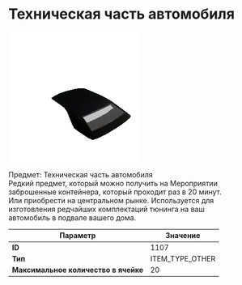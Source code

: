 # Техническая часть автомобиля

![Item Image](../img/1107.webp?raw=true)

Предмет: Техническая часть автомобиля<br>Редкий предмет, который можно получить на Мероприятии<br>заброшенные контейнера, который проходит раз в 20 минут.<br>Или приобрести на центральном рынке. Используется для<br>изготовления редчайших комплектаций тюнинга на ваш<br>автомобиль в подвале вашего дома.


| Параметр | Значение |
|----------|----------|
| **ID** | 1107 |
| **Тип** | ITEM_TYPE_OTHER |
| **Максимальное количество в ячейке** | 20 |

